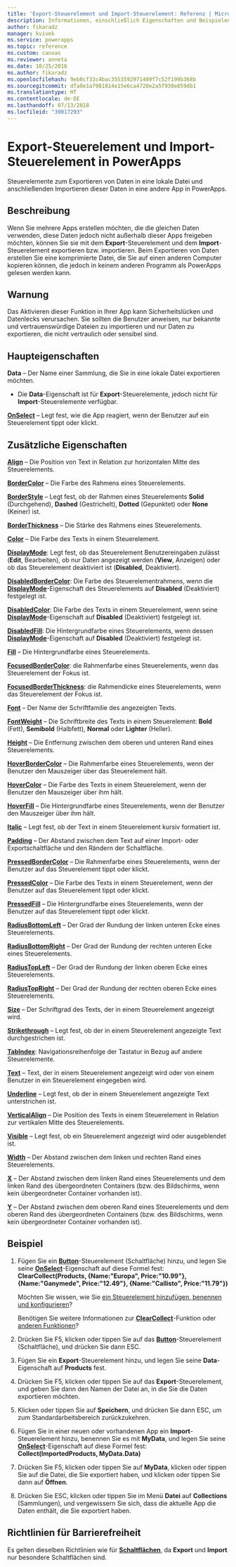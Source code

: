 ```yaml
---
title: 'Export-Steuerelement und Import-Steuerelement: Referenz | Microsoft-Dokumentation'
description: Informationen, einschließlich Eigenschaften und Beispielen, über das Export-Steuerelement und das Import-Steuerelement
author: fikaradz
manager: kvivek
ms.service: powerapps
ms.topic: reference
ms.custom: canvas
ms.reviewer: anneta
ms.date: 10/25/2016
ms.author: fikaradz
ms.openlocfilehash: 9eb0cf33c4bac3553592971409f7c52f199b368b
ms.sourcegitcommit: dfa0e1a7981814e15e6ca4720e2a5f930e859db1
ms.translationtype: HT
ms.contentlocale: de-DE
ms.lasthandoff: 07/13/2018
ms.locfileid: "39017293"
---
```

# <a name="export-control-and-import-control-in-powerapps"></a>Export-Steuerelement und Import-Steuerelement in PowerApps
Steuerelemente zum Exportieren von Daten in eine lokale Datei und anschließenden Importieren dieser Daten in eine andere App in PowerApps.

## <a name="description"></a>Beschreibung
Wenn Sie mehrere Apps erstellen möchten, die die gleichen Daten verwenden, diese Daten jedoch nicht außerhalb dieser Apps freigeben möchten, können Sie sie mit dem **Export**-Steuerelement und dem **Import**-Steuerelement exportieren bzw. importieren. Beim Exportieren von Daten erstellen Sie eine komprimierte Datei, die Sie auf einen anderen Computer kopieren können, die jedoch in keinem anderen Programm als PowerApps gelesen werden kann.

## <a name="warning"></a>Warnung
Das Aktivieren dieser Funktion in Ihrer App kann Sicherheitslücken und Datenlecks verursachen.  Sie sollten die Benutzer anweisen, nur bekannte und vertrauenswürdige Dateien zu importieren und nur Daten zu exportieren, die nicht vertraulich oder sensibel sind.

## <a name="key-properties"></a>Haupteigenschaften
**Data** – Der Name einer Sammlung, die Sie in eine lokale Datei exportieren möchten.

* Die **Data**-Eigenschaft ist für **Export**-Steuerelemente, jedoch nicht für **Import**-Steuerelemente verfügbar.

**[OnSelect](properties-core.md)** – Legt fest, wie die App reagiert, wenn der Benutzer auf ein Steuerelement tippt oder klickt.

## <a name="additional-properties"></a>Zusätzliche Eigenschaften
**[Align](properties-text.md)** – Die Position von Text in Relation zur horizontalen Mitte des Steuerelements.

**[BorderColor](properties-color-border.md)** – Die Farbe des Rahmens eines Steuerelements.

**[BorderStyle](properties-color-border.md)** – Legt fest, ob der Rahmen eines Steuerelements **Solid** (Durchgehend), **Dashed** (Gestrichelt), **Dotted** (Gepunktet) oder **None** (Keiner) ist.

**[BorderThickness](properties-color-border.md)** – Die Stärke des Rahmens eines Steuerelements.

**[Color](properties-color-border.md)** – Die Farbe des Texts in einem Steuerelement.

**[DisplayMode](properties-core.md)**: Legt fest, ob das Steuerelement Benutzereingaben zulässt (**Edit**, Bearbeiten), ob nur Daten angezeigt werden (**View**, Anzeigen) oder ob das Steuerelement deaktiviert ist (**Disabled**, Deaktiviert).

**[DisabledBorderColor](properties-color-border.md)**: Die Farbe des Steuerelementrahmens, wenn die **[DisplayMode](properties-core.md)**-Eigenschaft des Steuerelements auf **Disabled** (Deaktiviert) festgelegt ist.

**[DisabledColor](properties-color-border.md)**: Die Farbe des Texts in einem Steuerelement, wenn seine **[DisplayMode](properties-core.md)**-Eigenschaft auf **Disabled** (Deaktiviert) festgelegt ist.

**[DisabledFill](properties-color-border.md)**: Die Hintergrundfarbe eines Steuerelements, wenn dessen **[DisplayMode](properties-core.md)**-Eigenschaft auf **Disabled** (Deaktiviert) festgelegt ist.

**[Fill](properties-color-border.md)** – Die Hintergrundfarbe eines Steuerelements.

**[FocusedBorderColor](properties-color-border.md)**: die Rahmenfarbe eines Steuerelements, wenn das Steuerelement der Fokus ist.

**[FocusedBorderThickness](properties-color-border.md)**: die Rahmendicke eines Steuerelements, wenn das Steuerelement der Fokus ist.

**[Font](properties-text.md)** – Der Name der Schriftfamilie des angezeigten Texts.

**[FontWeight](properties-text.md)** – Die Schriftbreite des Texts in einem Steuerelement: **Bold** (Fett), **Semibold** (Halbfett), **Normal** oder **Lighter** (Heller).

**[Height](properties-size-location.md)** – Die Entfernung zwischen dem oberen und unteren Rand eines Steuerelements.

**[HoverBorderColor](properties-color-border.md)** – Die Rahmenfarbe eines Steuerelements, wenn der Benutzer den Mauszeiger über das Steuerelement hält.

**[HoverColor](properties-color-border.md)** – Die Farbe des Texts in einem Steuerelement, wenn der Benutzer den Mauszeiger über ihm hält.

**[HoverFill](properties-color-border.md)** – Die Hintergrundfarbe eines Steuerelements, wenn der Benutzer den Mauszeiger über ihm hält.

**[Italic](properties-text.md)** – Legt fest, ob der Text in einem Steuerelement kursiv formatiert ist.

**[Padding](properties-size-location.md)** – Der Abstand zwischen dem Text auf einer Import- oder Exportschaltfläche und den Rändern der Schaltfläche.

**[PressedBorderColor](properties-color-border.md)** – Die Rahmenfarbe eines Steuerelements, wenn der Benutzer auf das Steuerelement tippt oder klickt.

**[PressedColor](properties-color-border.md)** – Die Farbe des Texts in einem Steuerelement, wenn der Benutzer auf das Steuerelement tippt oder klickt.

**[PressedFill](properties-color-border.md)** – Die Hintergrundfarbe eines Steuerelements, wenn der Benutzer auf das Steuerelement tippt oder klickt.

**[RadiusBottomLeft](properties-size-location.md)** – Der Grad der Rundung der linken unteren Ecke eines Steuerelements.

**[RadiusBottomRight](properties-size-location.md)** – Der Grad der Rundung der rechten unteren Ecke eines Steuerelements.

**[RadiusTopLeft](properties-size-location.md)** – Der Grad der Rundung der linken oberen Ecke eines Steuerelements.

**[RadiusTopRight](properties-size-location.md)** – Der Grad der Rundung der rechten oberen Ecke eines Steuerelements.

**[Size](properties-text.md)** – Der Schriftgrad des Texts, der in einem Steuerelement angezeigt wird.

**[Strikethrough](properties-text.md)** – Legt fest, ob der in einem Steuerelement angezeigte Text durchgestrichen ist.

**[TabIndex](properties-accessibility.md)**: Navigationsreihenfolge der Tastatur in Bezug auf andere Steuerelemente.

**[Text](properties-core.md)** – Text, der in einem Steuerelement angezeigt wird oder von einem Benutzer in ein Steuerelement eingegeben wird.

**[Underline](properties-text.md)** – Legt fest, ob der in einem Steuerelement angezeigte Text unterstrichen ist.

**[VerticalAlign](properties-text.md)** – Die Position des Texts in einem Steuerelement in Relation zur vertikalen Mitte des Steuerelements.

**[Visible](properties-core.md)** – Legt fest, ob ein Steuerelement angezeigt wird oder ausgeblendet ist.

**[Width](properties-size-location.md)** – Der Abstand zwischen dem linken und rechten Rand eines Steuerelements.

**[X](properties-size-location.md)** – Der Abstand zwischen dem linken Rand eines Steuerelements und dem linken Rand des übergeordneten Containers (bzw. des Bildschirms, wenn kein übergeordneter Container vorhanden ist).

**[Y](properties-size-location.md)** – Der Abstand zwischen dem oberen Rand eines Steuerelements und dem oberen Rand des übergeordneten Containers (bzw. des Bildschirms, wenn kein übergeordneter Container vorhanden ist).

## <a name="example"></a>Beispiel
1. Fügen Sie ein **[Button](control-button.md)**-Steuerelement (Schaltfläche) hinzu, und legen Sie seine **[OnSelect](properties-core.md)**-Eigenschaft auf diese Formel fest:
   <br>**ClearCollect(Products, {Name:"Europa", Price:"10.99"}, {Name:"Ganymede", Price:"12.49"}, {Name:"Callisto", Price:"11.79"})**
   
    Möchten Sie wissen, wie Sie [ein Steuerelement hinzufügen, benennen und konfigurieren](../add-configure-controls.md)?
   
    Benötigen Sie weitere Informationen zur **[ClearCollect](../functions/function-clear-collect-clearcollect.md)**-Funktion oder [anderen Funktionen](../formula-reference.md)?
2. Drücken Sie F5, klicken oder tippen Sie auf das **[Button](control-button.md)**-Steuerelement (Schaltfläche), und drücken Sie dann ESC.
3. Fügen Sie ein **Export**-Steuerelement hinzu, und legen Sie seine **Data**-Eigenschaft auf **Products** fest.
4. Drücken Sie F5, klicken oder tippen Sie auf das **Export**-Steuerelement, und geben Sie dann den Namen der Datei an, in die Sie die Daten exportieren möchten.
5. Klicken oder tippen Sie auf **Speichern**, und drücken Sie dann ESC, um zum Standardarbeitsbereich zurückzukehren.
6. Fügen Sie in einer neuen oder vorhandenen App ein **Import**-Steuerelement hinzu, benennen Sie es mit **MyData**, und legen Sie seine **[OnSelect](properties-core.md)**-Eigenschaft auf diese Formel fest:<br>
   **Collect(ImportedProducts, MyData.Data)**
7. Drücken Sie F5, klicken oder tippen Sie auf **MyData**, klicken oder tippen Sie auf die Datei, die Sie exportiert haben, und klicken oder tippen Sie dann auf **Öffnen**.
8. Drücken Sie ESC, klicken oder tippen Sie im Menü **Datei** auf **Collections** (Sammlungen), und vergewissern Sie sich, dass die aktuelle App die Daten enthält, die Sie exportiert haben.


## <a name="accessibility-guidelines"></a>Richtlinien für Barrierefreiheit
Es gelten dieselben Richtlinien wie für **[Schaltflächen](control-button.md)**, da **Export** und **Import** nur besondere Schaltflächen sind.
